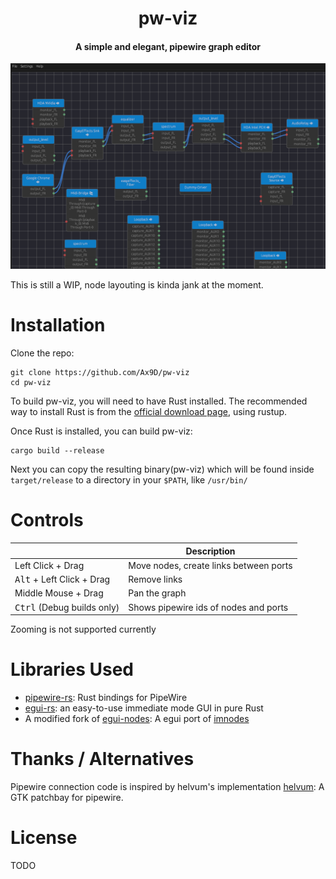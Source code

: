 <div align="center">
    <h1>pw-viz</h1>
<h4> A simple and elegant, pipewire graph editor </h4>

![demo image](demo.png)

</div>


This is still a WIP, node layouting is kinda jank at the moment.

# Installation
Clone the repo:
```
git clone https://github.com/Ax9D/pw-viz
cd pw-viz
```
To build pw-viz, you will need to have Rust installed. The recommended way to install Rust is from the [official download page](https://www.rust-lang.org/tools/install), using rustup.

Once Rust is installed, you can build pw-viz: 

```
cargo build --release
```

Next you can copy the resulting binary(pw-viz) which will be found inside ```target/release``` to a directory in your ```$PATH```, like  ```/usr/bin/```

# Controls

 ||Description|
 |--- |---
 | Left Click + Drag | Move nodes, create links between ports |
 | <kbd>Alt</kbd>  + Left Click + Drag| Remove links |
 | Middle Mouse + Drag | Pan the graph |
 | <kbd>Ctrl</kbd> (Debug builds only) | Shows pipewire ids of nodes and ports |

Zooming is not supported currently


# Libraries Used
* [pipewire-rs](https://gitlab.freedesktop.org/pipewire/pipewire-rs): Rust bindings for PipeWire
* [egui-rs](https://github.com/emilk/egui): an easy-to-use immediate mode GUI in pure Rust
* A modified fork of [egui-nodes](https://github.com/haighcam/egui_nodes): A egui port of [imnodes](https://github.com/Nelarius/imnodes)

# Thanks / Alternatives
Pipewire connection code is inspired by helvum's implementation
[helvum](https://gitlab.freedesktop.org/ryuukyu/helvum): A GTK patchbay for pipewire.

# License
TODO
